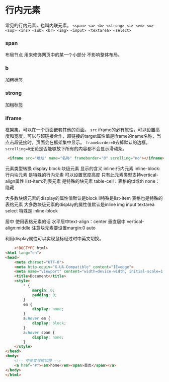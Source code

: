 # 行内元素
常见的行内元素，也叫内联元素。 `<span> <a> <b> <strong> <i> <em> <u> <sup> <ins> <sub> <br> <img> <input> <textarea> <select>`
### span
布局节点 用来修饰网页中的某一个小部分 不影响整体布局。

### b
加粗标签

### strong
加粗标签

### iframe
框架集，可以在一个页面嵌套其他的页面。
	`src`  iframe的必有属性，可以设置高度和宽度，可以与超链接合作，超链接的target属性值是iframe的name名称，当点击超链接时，页面会在框架集中显示。
	`frameborder=0`去掉默认的边框。
	`scrolling=0`无论是否能够放下所有的内容都不会显示滑动条。
```html
 <iframe src="地址" name="名称" frameborder="0" scrolling="no"></iframe>
```

元素类型转换 display 
        block:块级元素 显示的含义
        inline:行内元素
        inline-block:行内块元素  是特殊的行内元素 可以设置宽度高度  只有此元素类型支持vertical-align属性
        list-item:列表元素   是特殊的块元素
        table-cell：表格的td或th
        none：隐藏



大多数块级元素的display的属性值默认是block li特殊是list-item  表格也是特殊的表格元素 
        大多数块级元素的display的属性值默认是inline  img input textarea select 特殊是 inline-block


居中 使用表格元素的话 水平居中text-align：center  垂直居中 vertical-align:middle  注意块元素要设置margin:0 auto


利用display属性可以实现鼠标经过时中英文切换。
```html
	<!DOCTYPE html>
<html lang="en">
<head>
    <meta charset="UTF-8">
    <meta http-equiv="X-UA-Compatible" content="IE=edge">
    <meta name="viewport" content="width=device-width, initial-scale=1.0">
    <title>Document</title>
    <style>
        * {
            margin: 0;
            padding: 0;
        }
        em {
            display: none;
        }
        a:hover em {
            display: block;
        }
        a:hover span {
            display: none;
        }
    </style>
</head>
<body>
    <!-- 中英文导航切换 -->
    <a href="#"><em>home</em><span>首页</span></a>
</body>
</html>
```